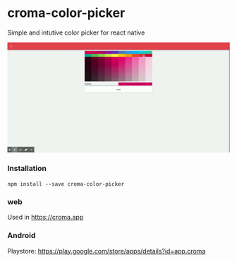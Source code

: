 # croma-color-picker
Simple and intutive color picker for react native

![](Croma-color-picker.gif)

### Installation

``` npm install --save croma-color-picker ```

### web

  Used in https://croma.app

### Android
  Playstore: https://play.google.com/store/apps/details?id=app.croma
